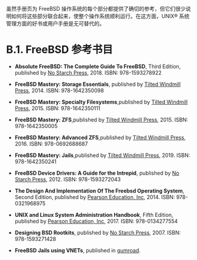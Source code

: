 
虽然手册页为 FreeBSD 操作系统的每个部分都提供了确切的参考，但它们很少说明如何将这些部分联合起来，使整个操作系统顺利运行。在这方面，UNIX® 系统管理方面的好书或用户手册是无可替代的。

# B.1. FreeBSD 参考书目

 - **Absolute FreeBSD: The Complete Guide To FreeBSD**, Third Edition, published by [No Starch Press](https://nostarch.com/absfreebsd3), 2018. ISBN: 978-1593278922

 - **FreeBSD Mastery: Storage Essentials**, published by [Tilted Windmill Press](https://www.tiltedwindmillpress.com/product/freebsd-mastery-storage-essentials/), 2014. ISBN: 978-1642350098

 - **FreeBSD Mastery: Specialty Filesystems**,published by [Tilted Windmill Press](https://www.tiltedwindmillpress.com/product/freebsd-mastery-storage-essentials/), 2015. ISBN: 978-1642350111

 - **FreeBSD Mastery: ZFS**,published by [Tilted Windmill Press](https://www.tiltedwindmillpress.com/product/freebsd-mastery-storage-essentials/), 2015. ISBN: 978-1642350005

 - **FreeBSD Mastery: Advanced ZFS**,published by [Tilted Windmill Press](https://www.tiltedwindmillpress.com/product/freebsd-mastery-storage-essentials/), 2016. ISBN: 978-0692688687

 - **FreeBSD Mastery: Jails**,published by [Tilted Windmill Press](https://www.tiltedwindmillpress.com/product/freebsd-mastery-storage-essentials/), 2019. ISBN: 978-1642350241

 - **FreeBSD Device Drivers: A Guide for the Intrepid**, published by [No Starch Press](https://nostarch.com/absfreebsd3), 2012. ISBN: 978-1593272043

 - **The Design And Implementation Of The Freebsd Operating System**, Second Edition, published by [Pearson Education, Inc](https://www.pearson.com/store/p/design-and-implementation-of-the-freebsd-operating-system-the/P200000000463/9780321968975), 2014. ISBN: 978-0321968975

 - **UNIX and Linux System Administration Handbook**, Fifth Edition, published by  [Pearson Education, Inc](https://www.pearson.com/store/p/design-and-implementation-of-the-freebsd-operating-system-the/P200000000463/9780321968975), 2017. ISBN: 978-0134277554

 - **Designing BSD Rootkits**, published by [No Starch Press](https://nostarch.com/absfreebsd3), 2007. ISBN: 978-1593271428

 - **FreeBSD Jails using VNETs**, published in [gumroad](https://rderik.gumroad.com/l/uwOLZ).
